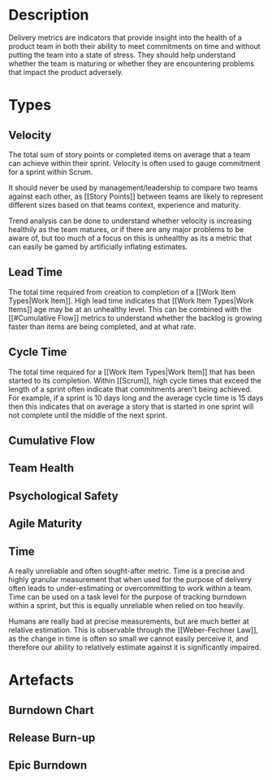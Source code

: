 # Description
Delivery metrics are indicators that provide insight into the health of a product team in both their ability to meet commitments on time and without putting the team into a state of stress. They should help understand whether the team is maturing or whether they are encountering problems that impact the product adversely.
# Types
## Velocity
The total sum of story points or completed items on average that a team can achieve within their sprint. Velocity is often used to gauge commitment for a sprint within Scrum.

It should never be used by management/leadership to compare two teams against each other, as [[Story Points]] between teams are likely to represent different sizes based on that teams context, experience and maturity.

Trend analysis can be done to understand whether velocity is increasing healthily as the team matures, or if there are any major problems to be aware of, but too much of a focus on this is unhealthy as its a metric that can easily be gamed by artificially inflating estimates.
## Lead Time
The total time required from creation to completion of a [[Work Item Types|Work Item]]. High lead time indicates that [[Work Item Types|Work Items]] age may be at an unhealthy level. This can be combined with the [[#Cumulative Flow]] metrics to understand whether the backlog is growing faster than items are being completed, and at what rate.
## Cycle Time
The total time required for a [[Work Item Types|Work Item]] that has been started to its completion. Within [[Scrum]], high cycle times that exceed the length of a sprint often indicate that commitments aren't being achieved. For example, if a sprint is 10 days long and the average cycle time is 15 days then this indicates that on average a story that is started in one sprint will not complete until the middle of the next sprint.
## Cumulative Flow
## Team Health
## Psychological Safety
## Agile Maturity
## Time
A really unreliable and often sought-after metric. Time is a precise and highly granular measurement that when used for the purpose of delivery often leads to under-estimating or overcommitting to work within a team. Time can be used on a task level for the purpose of tracking burndown within a sprint, but this is equally unreliable when relied on too heavily.

Humans are really bad at precise measurements, but are much better at relative estimation. This is observable through the [[Weber-Fechner Law]], as the change in time is often so small we cannot easily perceive it, and therefore our ability to relatively estimate against it is significantly impaired.

# Artefacts
## Burndown Chart
## Release Burn-up
## Epic Burndown
